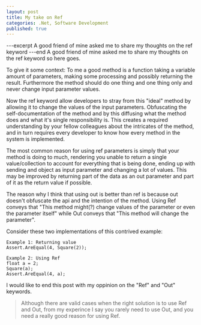 ```yaml
---
layout: post
title: My take on Ref
categories: .Net, Software Development
published: true
---
```


---excerpt
A good friend of mine asked me to share my thoughts on the ref keyword
---end
A good friend of mine asked me to share my thoughts on the ref keyword so here goes.

To give it some context: To me a good method is a function taking a variable amount of parameters, making some processing and possibly returning the result. Furthermore the method should do one thing and one thing only and never change input parameter values.

Now the ref keyword allow developers to stray from this "ideal" method by allowing it to change the values of the input parameters. Obfuscating the self-documentation of the method and by this diffusing what the method does and what it's single responsibility is. This creates a required understanding by your fellow colleagues about the intricates of the method, and in turn requires every developer to know how every method in the system is implemented.

The most common reason for using ref parameters is simply that your method is doing to much, rendering you unable to return a single value/collection to account for everything that is being done, ending up with sending and object as input parameter and changing a lot of values. This may be improved by returning part of the data as an out parameter and part of it as the return value if possible.

The reason why I think that using out is better than ref is because out doesn't obfuscate the api and the intention of the method. Using Ref conveys that "This method might(?) change values of the parameter or even the parameter itself" while Out conveys that "This method will change the parameter".

Consider these two implementations of this contrived example:
 
    Example 1: Returning value
	Assert.AreEqual(4, Square(2));
  
	Example 2: Using Ref
	float a = 2;  
	Square(a);  
	Assert.AreEqual(4, a);


I would like to end this post with my oppinion on the "Ref" and "Out" keywords.
> Although there are valid cases when the right solution is to use Ref and Out, from my experince I say you rarely need to use Out, and you need a really good reason for using Ref.

